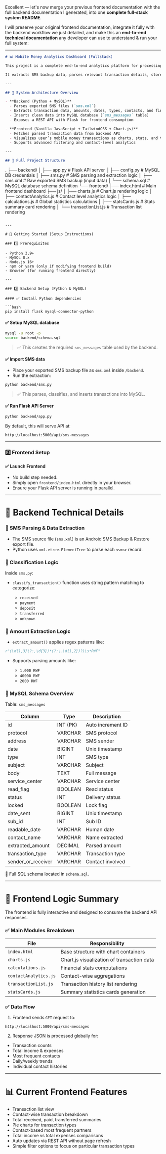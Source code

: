Excellent — let's now merge your previous frontend documentation with the full backend documentation I generated, into one **complete full-stack system README**.

I will preserve your original frontend documentation, integrate it fully with the backend workflow we just detailed, and make this an **end-to-end technical documentation** any developer can use to understand & run your full system:

---

```markdown
# 📊 Mobile Money Analytics Dashboard (Fullstack)

This project is a complete end-to-end analytics platform for processing and visualizing mobile money transaction data (SMS-based). 

It extracts SMS backup data, parses relevant transaction details, stores them into a MySQL database, exposes a backend API, and renders a frontend dashboard to visualize financial insights interactively.

---

## 🔧 System Architecture Overview

- **Backend (Python + MySQL)**
  - Parses exported SMS files (`sms.xml`)
  - Extracts transaction data, amounts, dates, types, contacts, and financial information
  - Inserts clean data into MySQL database (`sms_messages` table)
  - Exposes a REST API with Flask for frontend consumption

- **Frontend (Vanilla JavaScript + TailwindCSS + Chart.js)**
  - Fetches parsed transaction data from backend API
  - Visualizes user’s mobile money transactions as charts, stats, and tables
  - Supports advanced filtering and contact-level analytics

---

## 📂 Full Project Structure

```

.
├── backend/
│   ├── app.py               # Flask API server
│   ├── config.py            # MySQL DB credentials
│   ├── sms.py               # SMS parsing and extraction logic
│   ├── sms.xml              # Raw exported SMS backup (input data)
│   └── schema.sql           # MySQL database schema definition
└── frontend/
├── index.html           # Main frontend dashboard
├── js/
│   ├── charts.js        # Chart.js rendering logic
│   ├── contactAnalytics.js # Contact level analytics logic
│   ├── calculations.js  # Global statistics calculations
│   ├── statsCards.js    # Stats summary card rendering
│   └── transactionList.js # Transaction list rendering

````

---

# 🚀 Getting Started (Setup Instructions)

### 1️⃣ Prerequisites

- Python 3.9+
- MySQL 8.x
- Node.js 16+
- npm or yarn (only if modifying frontend build)
- Browser (for running frontend directly)

---

### 2️⃣ Backend Setup (Python & MySQL)

#### ✅ Install Python dependencies

```bash
pip install flask mysql-connector-python
````

#### ✅ Setup MySQL database

```bash
mysql -u root -p
source backend/schema.sql
```

> ✅ This creates the required `sms_messages` table used by the backend.

#### ✅ Import SMS data

* Place your exported SMS backup file as `sms.xml` inside `/backend`.
* Run the extraction:

```bash
python backend/sms.py
```

> ✅ This parses, classifies, and inserts transactions into MySQL.

#### ✅ Run Flask API Server

```bash
python backend/app.py
```

By default, this will serve API at:

```
http://localhost:5000/api/sms-messages
```

---

### 3️⃣ Frontend Setup

#### ✅ Launch Frontend

* No build step needed.
* Simply open `frontend/index.html` directly in your browser.
* Ensure your Flask API server is running in parallel.

---

# 🔬 Backend Technical Details

### 🧩 SMS Parsing & Data Extraction

* The SMS source file (`sms.xml`) is an Android SMS Backup & Restore export file.
* Python uses `xml.etree.ElementTree` to parse each `<sms>` record.

### 🧩 Classification Logic

Inside `sms.py`:

* `classify_transaction()` function uses string pattern matching to categorize:

  * `received`
  * `payment`
  * `deposit`
  * `transferred`
  * `unknown`

### 🧩 Amount Extraction Logic

* `extract_amount()` applies regex patterns like:

```python
r"(\d{1,3}(?:,\d{3})*(?:\.\d{1,2})?)\s*RWF"
```

* Supports parsing amounts like:

  * `1,000 RWF`
  * `40000 RWF`
  * `2000 RWF`

### 🧩 MySQL Schema Overview

Table: `sms_messages`

| Column               | Type     | Description       |
| -------------------- | -------- | ----------------- |
| id                   | INT (PK) | Auto increment ID |
| protocol             | VARCHAR  | SMS protocol      |
| address              | VARCHAR  | SMS sender        |
| date                 | BIGINT   | Unix timestamp    |
| type                 | INT      | SMS type          |
| subject              | VARCHAR  | Subject           |
| body                 | TEXT     | Full message      |
| service\_center      | VARCHAR  | Service center    |
| read\_flag           | BOOLEAN  | Read status       |
| status               | INT      | Delivery status   |
| locked               | BOOLEAN  | Lock flag         |
| date\_sent           | BIGINT   | Unix timestamp    |
| sub\_id              | INT      | Sub ID            |
| readable\_date       | VARCHAR  | Human date        |
| contact\_name        | VARCHAR  | Name extracted    |
| extracted\_amount    | DECIMAL  | Parsed amount     |
| transaction\_type    | VARCHAR  | Transaction type  |
| sender\_or\_receiver | VARCHAR  | Contact involved  |

📄 Full SQL schema located in `schema.sql`.

---

# 🔬 Frontend Logic Summary

The frontend is fully interactive and designed to consume the backend API responses.

### ✅ Main Modules Breakdown

| File                  | Responsibility                             |
| --------------------- | ------------------------------------------ |
| `index.html`          | Base structure with chart containers       |
| `charts.js`           | Chart.js visualization of transaction data |
| `calculations.js`     | Financial stats computations               |
| `contactAnalytics.js` | Contact-wise aggregations                  |
| `transactionList.js`  | Transaction history list rendering         |
| `statsCards.js`       | Summary statistics cards generation        |

### ✅ Data Flow

1. Frontend sends `GET` request to:

```
http://localhost:5000/api/sms-messages
```

2. Response JSON is processed globally for:

* Transaction counts
* Total income & expenses
* Most frequent contacts
* Daily/weekly trends
* Individual contact histories

---

# 📊 Current Frontend Features

* Transaction list view
* Contact-wise transaction breakdown
* Total received, paid, transferred summaries
* Pie charts for transaction types
* Contact-based most frequent partners
* Total income vs total expenses comparisons
* Auto updates via REST API without page refresh
* Simple filter options to focus on particular transaction types

